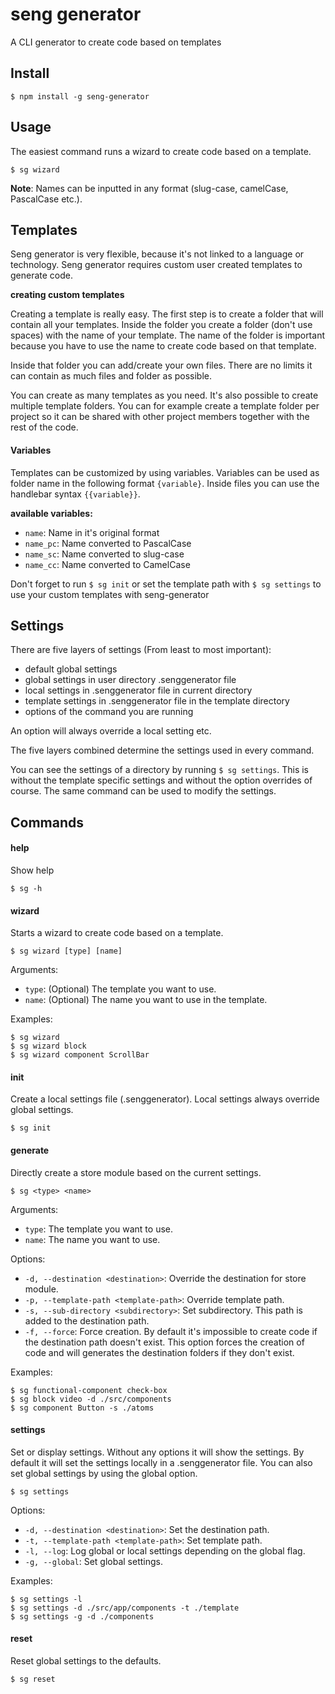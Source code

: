 # seng generator
A CLI generator to create code based on templates

## Install

```console
$ npm install -g seng-generator
```

## Usage

The easiest command runs a wizard to create code based on a template.

```console
$ sg wizard
``` 

**Note**: Names can be inputted in any format (slug-case, camelCase, PascalCase etc.). 

## Templates

Seng generator is very flexible, because it's not linked to a language or technology.
Seng generator requires custom user created templates to generate code. 

**creating custom templates**

Creating a template is really easy. The first step is to create a folder that will contain all your templates. Inside the folder you create a folder (don't use spaces) with the name of your template. 
The name of the folder is important because you have to use the name to create code based on that template.

Inside that folder you can add/create your own files. There are no limits it can contain as much files and folder as possible.

You can create as many templates as you need. It's also possible to create multiple template folders. 
You can for example create a template folder per project so it can be shared with other project members together with the rest of the code.

#### Variables

Templates can be customized by using variables. Variables can be used as folder name in the following format ```{variable}```. 
Inside files you can use the handlebar syntax ```{{variable}}```.

**available variables:**

* ```name```: Name in it's original format
* ```name_pc```: Name converted to PascalCase
* ```name_sc```: Name converted to slug-case
* ```name_cc```: Name converted to CamelCase

Don't forget to run ```$ sg init``` or set the template path with ```$ sg settings``` to use your custom templates with seng-generator

## Settings

There are five layers of settings (From least to most important):

* default global settings
* global settings in user directory .senggenerator file
* local settings in .senggenerator file in current directory
* template settings in .senggenerator file in the template directory
* options of the command you are running

An option will always override a local setting etc. 

The five layers combined determine the settings used in every command.

You can see the settings of a directory by running ```$ sg settings```. 
This is without the template specific settings and without the option overrides of course. The same command can be used to modify the settings.

## Commands

#### help

Show help

```console
$ sg -h
```

#### wizard

Starts a wizard to create code based on a template. 

```console
$ sg wizard [type] [name]
```

Arguments:

* ```type```: (Optional) The template you want to use. 
* ```name```: (Optional) The name you want to use in the template.

Examples:
```console
$ sg wizard
$ sg wizard block
$ sg wizard component ScrollBar
```

#### init

Create a local settings file (.senggenerator). Local settings always override global settings.

```console
$ sg init
```

#### generate

Directly create a store module based on the current settings.

```console
$ sg <type> <name>
```

Arguments:

* ```type```: The template you want to use. 
* ```name```: The name you want to use.

Options:

* ```-d, --destination <destination>```: Override the destination for store module.
* ```-p, --template-path <template-path>```: Override template path.
* ```-s, --sub-directory <subdirectory>```: Set subdirectory. This path is added to the destination path. 
* ```-f, --force```: Force creation. By default it's impossible to create code if the destination path doesn't exist. This option forces the creation of code and will generates the destination folders if they don't exist. 

Examples:
```console
$ sg functional-component check-box
$ sg block video -d ./src/components 
$ sg component Button -s ./atoms 
```

#### settings

Set or display settings. Without any options it will show the settings. By default it will set the settings locally in a .senggenerator file.
You can also set global settings by using the global option.

```console
$ sg settings
```

Options:

* ```-d, --destination <destination>```: Set the destination path.
* ```-t, --template-path <template-path>```: Set template path.
* ```-l, --log```: Log global or local settings depending on the global flag.
* ```-g, --global```: Set global settings.

Examples:
```console
$ sg settings -l
$ sg settings -d ./src/app/components -t ./template
$ sg settings -g -d ./components
```

#### reset

Reset global settings to the defaults.

```console
$ sg reset
```
